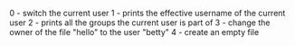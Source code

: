 0 - switch the current user
1 - prints the effective username of the current user
2 - prints all the groups the current user is part of
3 - change the owner of the file "hello" to the user "betty"
4 - create an empty file